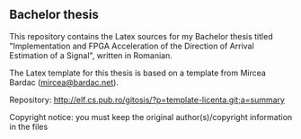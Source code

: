 ## Bachelor thesis

This repository contains the Latex sources for my Bachelor thesis titled
"Implementation and FPGA Acceleration of the Direction of Arrival Estimation of
a Signal", written in Romanian.

The Latex template for this thesis is based on a template from Mircea Bardac
(mircea@bardac.net).

Repository: http://elf.cs.pub.ro/gitosis/?p=template-licenta.git;a=summary

Copyright notice: you must keep the original author(s)/copyright information in the files

